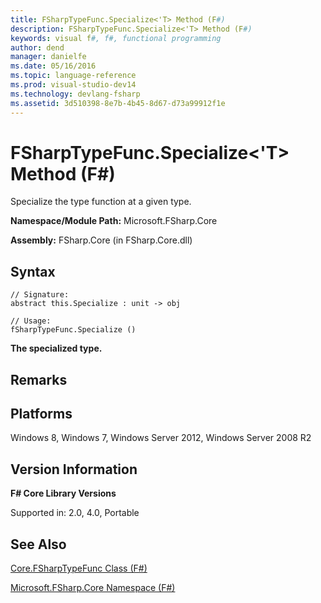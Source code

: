 ```yaml
---
title: FSharpTypeFunc.Specialize<'T> Method (F#)
description: FSharpTypeFunc.Specialize<'T> Method (F#)
keywords: visual f#, f#, functional programming
author: dend
manager: danielfe
ms.date: 05/16/2016
ms.topic: language-reference
ms.prod: visual-studio-dev14
ms.technology: devlang-fsharp
ms.assetid: 3d510398-8e7b-4b45-8d67-d73a99912f1e 
---
```


# FSharpTypeFunc.Specialize<'T> Method (F#)

Specialize the type function at a given type.

**Namespace/Module Path:** Microsoft.FSharp.Core

**Assembly:** FSharp.Core (in FSharp.Core.dll)


## Syntax

```
// Signature:
abstract this.Specialize : unit -> obj

// Usage:
fSharpTypeFunc.Specialize ()
```

**The specialized type.**
## Remarks

## Platforms
Windows 8, Windows 7, Windows Server 2012, Windows Server 2008 R2


## Version Information
**F# Core Library Versions**

Supported in: 2.0, 4.0, Portable




## See Also
[Core.FSharpTypeFunc Class &#40;F&#35;&#41;](Core.FSharpTypeFunc-Class-%5BFSharp%5D.md)

[Microsoft.FSharp.Core Namespace &#40;F&#35;&#41;](Microsoft.FSharp.Core-Namespace-%5BFSharp%5D.md)


